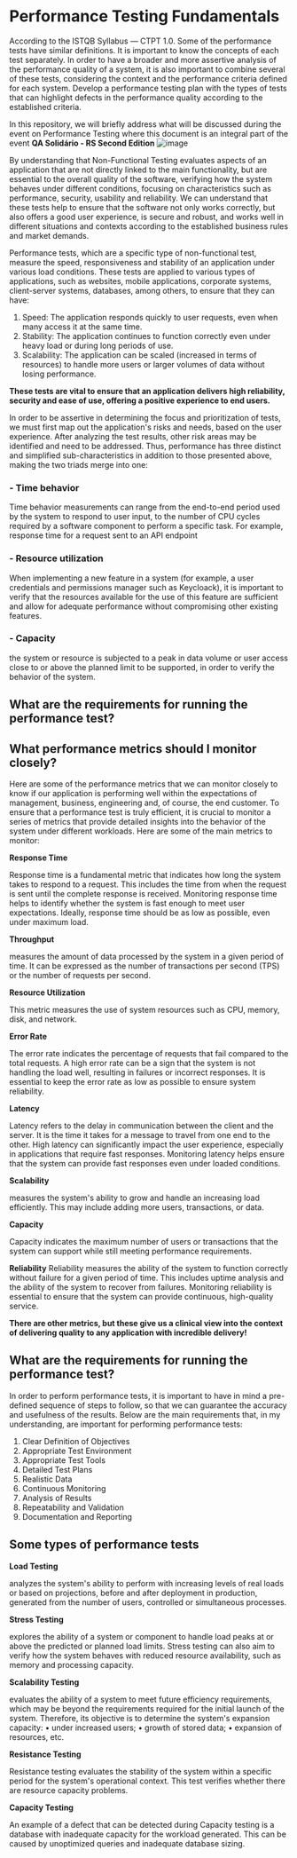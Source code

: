 # Performance Testing Fundamentals

According to the ISTQB Syllabus — CTPT 1.0. Some of the performance tests have similar definitions. It is important to know the concepts of each test separately. In order to have a broader and more assertive analysis of the performance quality of a system, it is also important to combine several of these tests, considering the context and the performance criteria defined for each system. Develop a performance testing plan with the types of tests that can highlight defects in the performance quality according to the established criteria.

In this repository, we will briefly address what will be discussed during the event on Performance Testing where this document is an integral part of the event **QA Solidário - RS Second Edition**
![image](https://github.com/user-attachments/assets/6fabf60c-f607-4ca0-a6f2-08b4bca4c96d)

By understanding that Non-Functional Testing evaluates aspects of an application that are not directly linked to the main functionality, but are essential to the overall quality of the software, verifying how the system behaves under different conditions, focusing on characteristics such as performance, security, usability and reliability. We can understand that these tests help to ensure that the software not only works correctly, but also offers a good user experience, is secure and robust, and works well in different situations and contexts according to the established business rules and market demands.

Performance tests, which are a specific type of non-functional test, measure the speed, responsiveness and stability of an application under various load conditions. These tests are applied to various types of applications, such as websites, mobile applications, corporate systems, client-server systems, databases, among others, to ensure that they can have:

  1. Speed: The application responds quickly to user requests, even when many access it at the same time.
  2. Stability: The application continues to function correctly even under heavy load or during long periods of use.
  3. Scalability: The application can be scaled (increased in terms of resources) to handle more users or larger volumes of data without losing performance.

**These tests are vital to ensure that an application delivers high reliability, security and ease of use, offering a positive experience to end users.**

In order to be assertive in determining the focus and prioritization of tests, we must first map out the application's risks and needs, based on the user experience. After analyzing the test results, other risk areas may be identified and need to be addressed. Thus, performance has three distinct and simplified sub-characteristics in addition to those presented above, making the two triads merge into one:

### - Time behavior
Time behavior measurements can range from the end-to-end period used by the system to respond to user input, to the number of CPU cycles required by a software component to perform a specific task. For example, response time for a request sent to an API endpoint

### - Resource utilization
When implementing a new feature in a system (for example, a user credentials and permissions manager such as Keycloack), it is important to verify that the resources available for the use of this feature are sufficient and allow for adequate performance without compromising other existing features.

### - Capacity
the system or resource is subjected to a peak in data volume or user access close to or above the planned limit to be supported, in order to verify the behavior of the system.

## What are the requirements for running the performance test?

## What performance metrics should I monitor closely?

Here are some of the performance metrics that we can monitor closely to know if our application is performing well within the expectations of management, business, engineering and, of course, the end customer. To ensure that a performance test is truly efficient, it is crucial to monitor a series of metrics that provide detailed insights into the behavior of the system under different workloads. Here are some of the main metrics to monitor:

**Response Time**

Response time is a fundamental metric that indicates how long the system takes to respond to a request. This includes the time from when the request is sent until the complete response is received. Monitoring response time helps to identify whether the system is fast enough to meet user expectations. Ideally, response time should be as low as possible, even under maximum load.

**Throughput**

measures the amount of data processed by the system in a given period of time. It can be expressed as the number of transactions per second (TPS) or the number of requests per second.

**Resource Utilization**

This metric measures the use of system resources such as CPU, memory, disk, and network.

**Error Rate**

The error rate indicates the percentage of requests that fail compared to the total requests. A high error rate can be a sign that the system is not handling the load well, resulting in failures or incorrect responses. It is essential to keep the error rate as low as possible to ensure system reliability.

**Latency**

Latency refers to the delay in communication between the client and the server. It is the time it takes for a message to travel from one end to the other. High latency can significantly impact the user experience, especially in applications that require fast responses. Monitoring latency helps ensure that the system can provide fast responses even under loaded conditions.

**Scalability**

measures the system's ability to grow and handle an increasing load efficiently. This may include adding more users, transactions, or data.

**Capacity**

Capacity indicates the maximum number of users or transactions that the system can support while still meeting performance requirements.

**Reliability**
Reliability measures the ability of the system to function correctly without failure for a given period of time. This includes uptime analysis and the ability of the system to recover from failures. Monitoring reliability is essential to ensure that the system can provide continuous, high-quality service.

**There are other metrics, but these give us a clinical view into the context of delivering quality to any application with incredible delivery!**

## What are the requirements for running the performance test?

In order to perform performance tests, it is important to have in mind a pre-defined sequence of steps to follow, so that we can guarantee the accuracy and usefulness of the results. Below are the main requirements that, in my understanding, are important for performing performance tests:

1. Clear Definition of Objectives
2. Appropriate Test Environment
3. Appropriate Test Tools
4. Detailed Test Plans
5. Realistic Data
6. Continuous Monitoring
7. Analysis of Results
8. Repeatability and Validation
9. Documentation and Reporting

## Some types of performance tests

**Load Testing**

analyzes the system's ability to perform with increasing levels of real loads or based on projections, before and after deployment in production, generated from the number of users, controlled or simultaneous processes.

**Stress Testing**

explores the ability of a system or component to handle load peaks at or above the predicted or planned load limits. Stress testing can also aim to verify how the system behaves with reduced resource availability, such as memory and processing capacity.

**Scalability Testing**

evaluates the ability of a system to meet future efficiency requirements, which may be beyond the requirements required for the initial launch of the system. Therefore, its objective is to determine the system's expansion capacity:
• under increased users;
• growth of stored data;
• expansion of resources, etc.

**Resistance Testing**

Resistance testing evaluates the stability of the system within a specific period for the system's operational context. This test verifies whether there are resource capacity problems.

**Capacity Testing**

An example of a defect that can be detected during Capacity testing is a database with inadequate capacity for the workload generated. This can be caused by unoptimized queries and inadequate database sizing.

